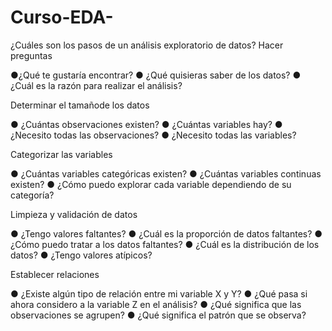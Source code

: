# Curso-EDA-
¿Cuáles son los pasos de un análisis exploratorio de datos?
Hacer preguntas

●¿Qué te gustaría encontrar?
● ¿Qué quisieras saber de los datos?
● ¿Cuál es la razón para realizar el análisis?


Determinar el tamañode los datos

● ¿Cuántas observaciones existen?
● ¿Cuántas variables hay?
● ¿Necesito todas las observaciones?
● ¿Necesito todas las variables?

Categorizar las variables

● ¿Cuántas variables categóricas existen?
● ¿Cuántas variables continuas existen?
● ¿Cómo puedo explorar cada variable dependiendo de su categoría?


Limpieza y validación de datos

● ¿Tengo valores faltantes?
● ¿Cuál es la proporción de datos faltantes?
● ¿Cómo puedo tratar a los datos faltantes?
● ¿Cuál es la distribución de los datos?
● ¿Tengo valores atípicos?

Establecer relaciones

● ¿Existe algún tipo de relación entre mi variable X y Y?
● ¿Qué pasa si ahora considero a la variable Z en el análisis?
● ¿Qué significa que las observaciones se agrupen?
● ¿Qué significa el patrón que se observa?
